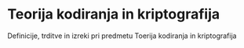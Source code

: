 # Teorija kodiranja in kriptografija
 Definicije, trditve in izreki pri predmetu Toerija kodiranja in kriptografija
